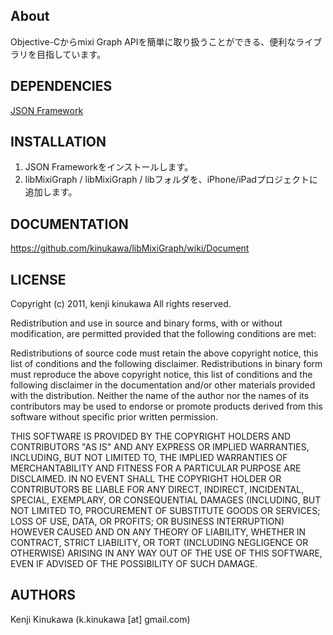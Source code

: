 ## About
Objective-Cからmixi Graph APIを簡単に取り扱うことができる、便利なライブラリを目指しています。

## DEPENDENCIES
[JSON Framework](http://stig.github.com/json-framework/)

## INSTALLATION
1. JSON Frameworkをインストールします。
2. libMixiGraph / libMixiGraph / libフォルダを、iPhone/iPadプロジェクトに追加します。

## DOCUMENTATION
https://github.com/kinukawa/libMixiGraph/wiki/Document

## LICENSE
Copyright (c) 2011, kenji kinukawa
All rights reserved.

Redistribution and use in source and binary forms, with or without modification, are permitted provided that the following conditions are met:

Redistributions of source code must retain the above copyright notice, this list of conditions and the following disclaimer.
Redistributions in binary form must reproduce the above copyright notice, this list of conditions and the following disclaimer in the documentation and/or other materials provided with the distribution.
Neither the name of the author nor the names of its contributors may be used to endorse or promote products derived from this software without specific prior written permission.

THIS SOFTWARE IS PROVIDED BY THE COPYRIGHT HOLDERS AND CONTRIBUTORS "AS IS" AND ANY EXPRESS OR IMPLIED WARRANTIES, INCLUDING, BUT NOT LIMITED TO, THE IMPLIED WARRANTIES OF MERCHANTABILITY AND FITNESS FOR A PARTICULAR PURPOSE ARE DISCLAIMED. IN NO EVENT SHALL THE COPYRIGHT HOLDER OR CONTRIBUTORS BE LIABLE FOR ANY DIRECT, INDIRECT, INCIDENTAL, SPECIAL, EXEMPLARY, OR CONSEQUENTIAL DAMAGES (INCLUDING, BUT NOT LIMITED TO, PROCUREMENT OF SUBSTITUTE GOODS OR SERVICES; LOSS OF USE, DATA, OR PROFITS; OR BUSINESS INTERRUPTION) HOWEVER CAUSED AND ON ANY THEORY OF LIABILITY, WHETHER IN CONTRACT, STRICT LIABILITY, OR TORT (INCLUDING NEGLIGENCE OR OTHERWISE) ARISING IN ANY WAY OUT OF THE USE OF THIS SOFTWARE, EVEN IF ADVISED OF THE POSSIBILITY OF SUCH DAMAGE.

## AUTHORS
Kenji Kinukawa (k.kinukawa [at] gmail.com)
